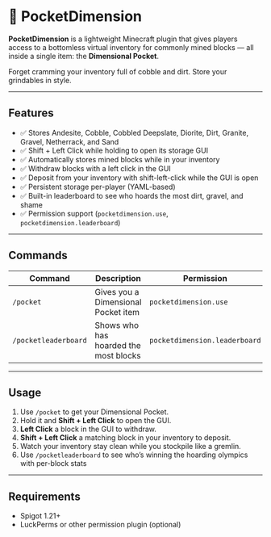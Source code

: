 # 🌌 PocketDimension

**PocketDimension** is a lightweight Minecraft plugin that gives players access to a bottomless virtual inventory for commonly mined blocks — all inside a single item: the **Dimensional Pocket**.

Forget cramming your inventory full of cobble and dirt. Store your grindables in style.

---

## Features

- ✅ Stores Andesite, Cobble, Cobbled Deepslate, Diorite, Dirt, Granite, Gravel, Netherrack, and Sand
- ✅ Shift + Left Click while holding to open its storage GUI
- ✅ Automatically stores mined blocks while in your inventory
- ✅ Withdraw blocks with a left click in the GUI
- ✅ Deposit from your inventory with shift-left-click while the GUI is open
- ✅ Persistent storage per-player (YAML-based)
- ✅ Built-in leaderboard to see who hoards the most dirt, gravel, and shame
- ✅ Permission support (`pocketdimension.use`, `pocketdimension.leaderboard`)

---

## Commands

| Command               | Description                               | Permission                    |
|-----------------------|-------------------------------------------|-------------------------------|
| `/pocket`             | Gives you a Dimensional Pocket item       | `pocketdimension.use`         |
| `/pocketleaderboard`  | Shows who has hoarded the most blocks     | `pocketdimension.leaderboard` |

---

## Usage

1. Use `/pocket` to get your Dimensional Pocket.
2. Hold it and **Shift + Left Click** to open the GUI.
3. **Left Click** a block in the GUI to withdraw.
4. **Shift + Left Click** a matching block in your inventory to deposit.
5. Watch your inventory stay clean while you stockpile like a gremlin.
6. Use `/pocketleaderboard` to see who’s winning the hoarding olympics with per-block stats

---

## Requirements

- Spigot 1.21+
- LuckPerms or other permission plugin (optional)
